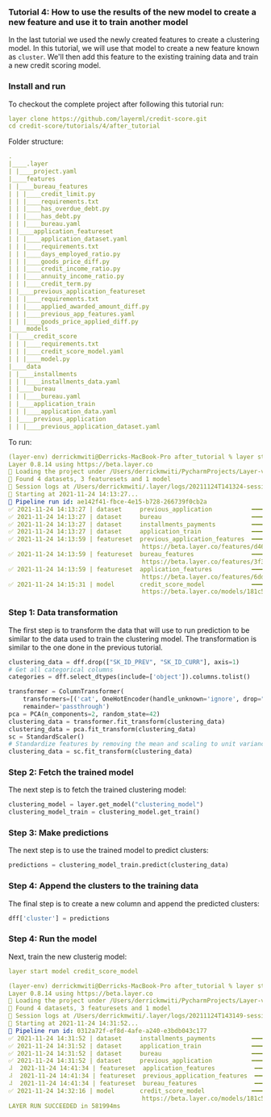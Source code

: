 ### Tutorial 4: How to use the results of the new model to create a new feature and use it to train another model 
In the last tutorial we used the newly created features to create a clustering model. In this tutorial, we will use that
model to create a new feature known as `cluster`. We'll then add this feature to the existing training data and train a 
new credit scoring model. 
### Install and run
To checkout the complete project after following this tutorial run:
```yaml
layer clone https://github.com/layerml/credit-score.git
cd credit-score/tutorials/4/after_tutorial
```
Folder structure:
```yaml
.
|____.layer
| |____project.yaml
|____features
| |____bureau_features
| | |____credit_limit.py
| | |____requirements.txt
| | |____has_overdue_debt.py
| | |____has_debt.py
| | |____bureau.yaml
| |____application_featureset
| | |____application_dataset.yaml
| | |____requirements.txt
| | |____days_employed_ratio.py
| | |____goods_price_diff.py
| | |____credit_income_ratio.py
| | |____annuity_income_ratio.py
| | |____credit_term.py
| |____previous_application_featureset
| | |____requirements.txt
| | |____applied_awarded_amount_diff.py
| | |____previous_app_features.yaml
| | |____goods_price_applied_diff.py
|____models
| |____credit_score
| | |____requirements.txt
| | |____credit_score_model.yaml
| | |____model.py
|____data
| |____installments
| | |____installments_data.yaml
| |____bureau
| | |____bureau.yaml
| |____application_train
| | |____application_data.yaml
| |____previous_application
| | |____previous_application_dataset.yaml

```
To run: 
```yaml
(layer-env) derrickmwiti@Derricks-MacBook-Pro after_tutorial % layer start
Layer 0.8.14 using https://beta.layer.co
📁 Loading the project under /Users/derrickmwiti/PycharmProjects/Layer-videos/credit-score/tutorials/4/after_tutorial
🔎 Found 4 datasets, 3 featuresets and 1 model
📔 Session logs at /Users/derrickmwiti/.layer/logs/20211124T141324-session-6463a746-b8ac-4975-bef0-bc8d723eb389.log
💾 Starting at 2021-11-24 14:13:27...
🔵 Pipeline run id: ae142f41-fbce-4e15-b728-266739f0cb2a
✅ 2021-11-24 14:13:27 | dataset     previous_application           ━━━━━━━━━━━━━━━━━━━━━━ DONE      [425ms]                                       
✅ 2021-11-24 14:13:27 | dataset     bureau                         ━━━━━━━━━━━━━━━━━━━━━━ DONE      [958ms]                                       
✅ 2021-11-24 14:13:27 | dataset     installments_payments          ━━━━━━━━━━━━━━━━━━━━━━ DONE      [1503ms]                                      
✅ 2021-11-24 14:13:27 | dataset     application_train              ━━━━━━━━━━━━━━━━━━━━━━ DONE      [2056ms]                                      
✅ 2021-11-24 14:13:59 | featureset  previous_application_features  ━━━━━━━━━━━━━━━━━━━━━━ DONE      [75554ms]                                     
                                     https://beta.layer.co/features/d46deeb8-0f0a-45a9-9ee0-d922f1a1163c                                           
✅ 2021-11-24 14:13:59 | featureset  bureau_features                ━━━━━━━━━━━━━━━━━━━━━━ DONE      [75580ms]                                     
                                     https://beta.layer.co/features/3f3a3abe-977e-433c-a360-9df6ef428a15                                           
✅ 2021-11-24 14:13:59 | featureset  application_features           ━━━━━━━━━━━━━━━━━━━━━━ DONE      [92108ms]                                     
                                     https://beta.layer.co/features/6dd8b3fe-7d4b-44db-a511-74c516c0de2d                                           
✅ 2021-11-24 14:15:31 | model       credit_score_model             ━━━━━━━━━━━━━━━━━━━━━━ DONE      [547645ms]                                    
                                     https://beta.layer.co/models/181c5809-b3b1-4246-a9b2-b882fda417e9/trains/81b52cbd-b2d9-49ea-a1ad-431bfdde26df
```
### Step 1: Data transformation
The first step is to transform the data that will use to run prediction to be similar to the data used to train the 
clustering model. The transformation is similar to the one done in the previous tutorial. 

```python
clustering_data = dff.drop(["SK_ID_PREV", "SK_ID_CURR"], axis=1)
# Get all categorical columns
categories = dff.select_dtypes(include=['object']).columns.tolist()

transformer = ColumnTransformer(
    transformers=[('cat', OneHotEncoder(handle_unknown='ignore', drop="first"), categories)],
    remainder='passthrough')
pca = PCA(n_components=2, random_state=42)
clustering_data = transformer.fit_transform(clustering_data)
clustering_data = pca.fit_transform(clustering_data)
sc = StandardScaler()
# Standardize features by removing the mean and scaling to unit variance
clustering_data = sc.fit_transform(clustering_data)
```

### Step 2: Fetch the trained model
The next step is to fetch the trained clustering model:
```python
clustering_model = layer.get_model("clustering_model")
clustering_model_train = clustering_model.get_train()
```

### Step 3: Make predictions
The next step is to use the trained model to predict clusters: 
```python
predictions = clustering_model_train.predict(clustering_data)
```

### Step 4: Append the clusters to the training data
The final step is to create a new column and append the predicted clusters: 
```python
dff['cluster'] = predictions
```
### Step 4: Run the model
Next, train the new clusterig model:
```yaml
layer start model credit_score_model
```

```yaml
(layer-env) derrickmwiti@Derricks-MacBook-Pro after_tutorial % layer start model credit_score_model
Layer 0.8.14 using https://beta.layer.co
📁 Loading the project under /Users/derrickmwiti/PycharmProjects/Layer-videos/credit-score/tutorials/4/after_tutorial
🔎 Found 4 datasets, 3 featuresets and 1 model
📔 Session logs at /Users/derrickmwiti/.layer/logs/20211124T143149-session-184d2b40-3811-4c49-a43b-2e928b97c0e5.log
💾 Starting at 2021-11-24 14:31:52...
🔵 Pipeline run id: 0312a72f-ef8d-4afe-a240-e3bdb043c177
✅ 2021-11-24 14:31:52 | dataset     installments_payments          ━━━━━━━━━━━━━━━━━━━━━━ DONE      [405ms]                                       
✅ 2021-11-24 14:31:52 | dataset     application_train              ━━━━━━━━━━━━━━━━━━━━━━ DONE      [779ms]                                       
✅ 2021-11-24 14:31:52 | dataset     bureau                         ━━━━━━━━━━━━━━━━━━━━━━ DONE      [1150ms]                                      
✅ 2021-11-24 14:31:52 | dataset     previous_application           ━━━━━━━━━━━━━━━━━━━━━━ DONE      [1714ms]                                      
⠼  2021-11-24 14:41:34 | featureset  application_features           ━━━━━━━━━━━━━━━━━━━━━━ PENDING   [0ms]                                         
⠼  2021-11-24 14:41:34 | featureset  previous_application_features  ━━━━━━━━━━━━━━━━━━━━━━ PENDING   [0ms]                                         
⠼  2021-11-24 14:41:34 | featureset  bureau_features                ━━━━━━━━━━━━━━━━━━━━━━ PENDING   [0ms]                                         
✅ 2021-11-24 14:32:16 | model       credit_score_model             ━━━━━━━━━━━━━━━━━━━━━━ DONE      [558213ms]                                    
                                     https://beta.layer.co/models/181c5809-b3b1-4246-a9b2-b882fda417e9/trains/c0d0a77b-360f-4d87-adda-ca904b78c9ef 
LAYER RUN SUCCEEDED in 581994ms

```